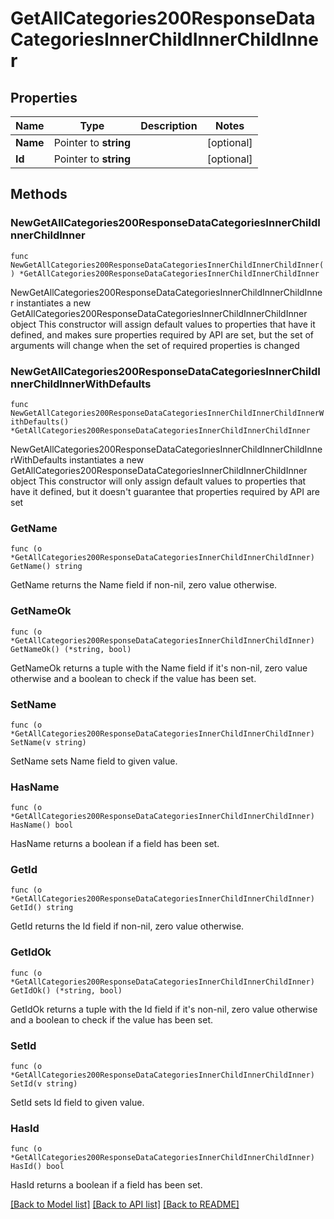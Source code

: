 # GetAllCategories200ResponseDataCategoriesInnerChildInnerChildInner

## Properties

Name | Type | Description | Notes
------------ | ------------- | ------------- | -------------
**Name** | Pointer to **string** |  | [optional] 
**Id** | Pointer to **string** |  | [optional] 

## Methods

### NewGetAllCategories200ResponseDataCategoriesInnerChildInnerChildInner

`func NewGetAllCategories200ResponseDataCategoriesInnerChildInnerChildInner() *GetAllCategories200ResponseDataCategoriesInnerChildInnerChildInner`

NewGetAllCategories200ResponseDataCategoriesInnerChildInnerChildInner instantiates a new GetAllCategories200ResponseDataCategoriesInnerChildInnerChildInner object
This constructor will assign default values to properties that have it defined,
and makes sure properties required by API are set, but the set of arguments
will change when the set of required properties is changed

### NewGetAllCategories200ResponseDataCategoriesInnerChildInnerChildInnerWithDefaults

`func NewGetAllCategories200ResponseDataCategoriesInnerChildInnerChildInnerWithDefaults() *GetAllCategories200ResponseDataCategoriesInnerChildInnerChildInner`

NewGetAllCategories200ResponseDataCategoriesInnerChildInnerChildInnerWithDefaults instantiates a new GetAllCategories200ResponseDataCategoriesInnerChildInnerChildInner object
This constructor will only assign default values to properties that have it defined,
but it doesn't guarantee that properties required by API are set

### GetName

`func (o *GetAllCategories200ResponseDataCategoriesInnerChildInnerChildInner) GetName() string`

GetName returns the Name field if non-nil, zero value otherwise.

### GetNameOk

`func (o *GetAllCategories200ResponseDataCategoriesInnerChildInnerChildInner) GetNameOk() (*string, bool)`

GetNameOk returns a tuple with the Name field if it's non-nil, zero value otherwise
and a boolean to check if the value has been set.

### SetName

`func (o *GetAllCategories200ResponseDataCategoriesInnerChildInnerChildInner) SetName(v string)`

SetName sets Name field to given value.

### HasName

`func (o *GetAllCategories200ResponseDataCategoriesInnerChildInnerChildInner) HasName() bool`

HasName returns a boolean if a field has been set.

### GetId

`func (o *GetAllCategories200ResponseDataCategoriesInnerChildInnerChildInner) GetId() string`

GetId returns the Id field if non-nil, zero value otherwise.

### GetIdOk

`func (o *GetAllCategories200ResponseDataCategoriesInnerChildInnerChildInner) GetIdOk() (*string, bool)`

GetIdOk returns a tuple with the Id field if it's non-nil, zero value otherwise
and a boolean to check if the value has been set.

### SetId

`func (o *GetAllCategories200ResponseDataCategoriesInnerChildInnerChildInner) SetId(v string)`

SetId sets Id field to given value.

### HasId

`func (o *GetAllCategories200ResponseDataCategoriesInnerChildInnerChildInner) HasId() bool`

HasId returns a boolean if a field has been set.


[[Back to Model list]](../README.md#documentation-for-models) [[Back to API list]](../README.md#documentation-for-api-endpoints) [[Back to README]](../README.md)



